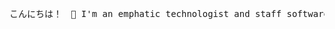<html>
  <body>
    <div>
      <pre>こんにちは！　👋 I'm an emphatic technologist and staff software engineer/pre>
    </div>
  </body>
</html>
